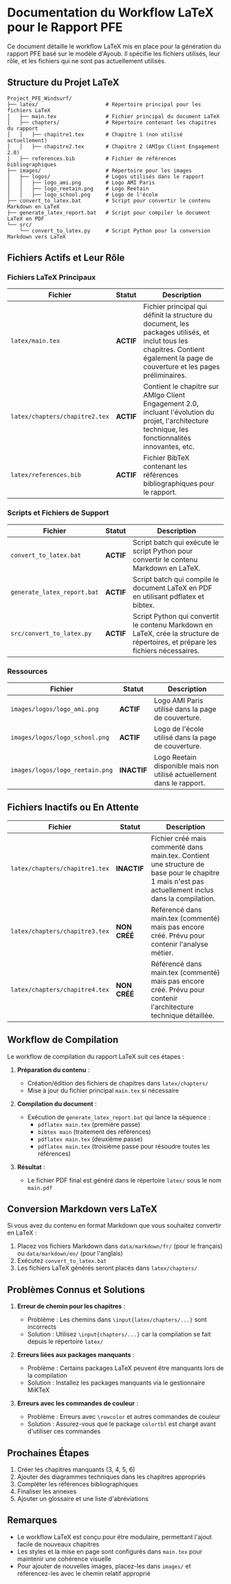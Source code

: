 # Documentation du Workflow LaTeX pour le Rapport PFE

Ce document détaille le workflow LaTeX mis en place pour la génération du rapport PFE basé sur le modèle d'Ayoub. Il spécifie les fichiers utilisés, leur rôle, et les fichiers qui ne sont pas actuellement utilisés.

## Structure du Projet LaTeX

```
Project_PFE_Windsurf/
├── latex/                      # Répertoire principal pour les fichiers LaTeX
│   ├── main.tex                # Fichier principal du document LaTeX
│   ├── chapters/               # Répertoire contenant les chapitres du rapport
│   │   ├── chapitre1.tex       # Chapitre 1 (non utilisé actuellement)
│   │   ├── chapitre2.tex       # Chapitre 2 (AMIgo Client Engagement 2.0)
│   ├── references.bib          # Fichier de références bibliographiques
├── images/                     # Répertoire pour les images
│   ├── logos/                  # Logos utilisés dans le rapport
│   │   ├── logo_ami.png        # Logo AMI Paris
│   │   ├── logo_reetain.png    # Logo Reetain
│   │   ├── logo_school.png     # Logo de l'école
├── convert_to_latex.bat        # Script pour convertir le contenu Markdown en LaTeX
├── generate_latex_report.bat   # Script pour compiler le document LaTeX en PDF
└── src/
    └── convert_to_latex.py     # Script Python pour la conversion Markdown vers LaTeX
```

## Fichiers Actifs et Leur Rôle

### Fichiers LaTeX Principaux

| Fichier | Statut | Description |
|---------|--------|-------------|
| `latex/main.tex` | **ACTIF** | Fichier principal qui définit la structure du document, les packages utilisés, et inclut tous les chapitres. Contient également la page de couverture et les pages préliminaires. |
| `latex/chapters/chapitre2.tex` | **ACTIF** | Contient le chapitre sur AMIgo Client Engagement 2.0, incluant l'évolution du projet, l'architecture technique, les fonctionnalités innovantes, etc. |
| `latex/references.bib` | **ACTIF** | Fichier BibTeX contenant les références bibliographiques pour le rapport. |

### Scripts et Fichiers de Support

| Fichier | Statut | Description |
|---------|--------|-------------|
| `convert_to_latex.bat` | **ACTIF** | Script batch qui exécute le script Python pour convertir le contenu Markdown en LaTeX. |
| `generate_latex_report.bat` | **ACTIF** | Script batch qui compile le document LaTeX en PDF en utilisant pdflatex et bibtex. |
| `src/convert_to_latex.py` | **ACTIF** | Script Python qui convertit le contenu Markdown en LaTeX, crée la structure de répertoires, et prépare les fichiers nécessaires. |

### Ressources

| Fichier | Statut | Description |
|---------|--------|-------------|
| `images/logos/logo_ami.png` | **ACTIF** | Logo AMI Paris utilisé dans la page de couverture. |
| `images/logos/logo_school.png` | **ACTIF** | Logo de l'école utilisé dans la page de couverture. |
| `images/logos/logo_reetain.png` | **INACTIF** | Logo Reetain disponible mais non utilisé actuellement dans le rapport. |

## Fichiers Inactifs ou En Attente

| Fichier | Statut | Description |
|---------|--------|-------------|
| `latex/chapters/chapitre1.tex` | **INACTIF** | Fichier créé mais commenté dans main.tex. Contient une structure de base pour le chapitre 1 mais n'est pas actuellement inclus dans la compilation. |
| `latex/chapters/chapitre3.tex` | **NON CRÉÉ** | Référencé dans main.tex (commenté) mais pas encore créé. Prévu pour contenir l'analyse métier. |
| `latex/chapters/chapitre4.tex` | **NON CRÉÉ** | Référencé dans main.tex (commenté) mais pas encore créé. Prévu pour contenir l'architecture technique détaillée. |

## Workflow de Compilation

Le workflow de compilation du rapport LaTeX suit ces étapes :

1. **Préparation du contenu** :
   - Création/édition des fichiers de chapitres dans `latex/chapters/`
   - Mise à jour du fichier principal `main.tex` si nécessaire

2. **Compilation du document** :
   - Exécution de `generate_latex_report.bat` qui lance la séquence :
     - `pdflatex main.tex` (première passe)
     - `bibtex main` (traitement des références)
     - `pdflatex main.tex` (deuxième passe)
     - `pdflatex main.tex` (troisième passe pour résoudre toutes les références)

3. **Résultat** :
   - Le fichier PDF final est généré dans le répertoire `latex/` sous le nom `main.pdf`

## Conversion Markdown vers LaTeX

Si vous avez du contenu en format Markdown que vous souhaitez convertir en LaTeX :

1. Placez vos fichiers Markdown dans `data/markdown/fr/` (pour le français) ou `data/markdown/en/` (pour l'anglais)
2. Exécutez `convert_to_latex.bat`
3. Les fichiers LaTeX générés seront placés dans `latex/chapters/`

## Problèmes Connus et Solutions

1. **Erreur de chemin pour les chapitres** :
   - Problème : Les chemins dans `\input{latex/chapters/...}` sont incorrects
   - Solution : Utilisez `\input{chapters/...}` car la compilation se fait depuis le répertoire `latex/`

2. **Erreurs liées aux packages manquants** :
   - Problème : Certains packages LaTeX peuvent être manquants lors de la compilation
   - Solution : Installez les packages manquants via le gestionnaire MiKTeX

3. **Erreurs avec les commandes de couleur** :
   - Problème : Erreurs avec `\rowcolor` et autres commandes de couleur
   - Solution : Assurez-vous que le package `colortbl` est chargé avant d'utiliser ces commandes

## Prochaines Étapes

1. Créer les chapitres manquants (3, 4, 5, 6)
2. Ajouter des diagrammes techniques dans les chapitres appropriés
3. Compléter les références bibliographiques
4. Finaliser les annexes
5. Ajouter un glossaire et une liste d'abréviations

## Remarques

- Le workflow LaTeX est conçu pour être modulaire, permettant l'ajout facile de nouveaux chapitres
- Les styles et la mise en page sont configurés dans `main.tex` pour maintenir une cohérence visuelle
- Pour ajouter de nouvelles images, placez-les dans `images/` et référencez-les avec le chemin relatif approprié
